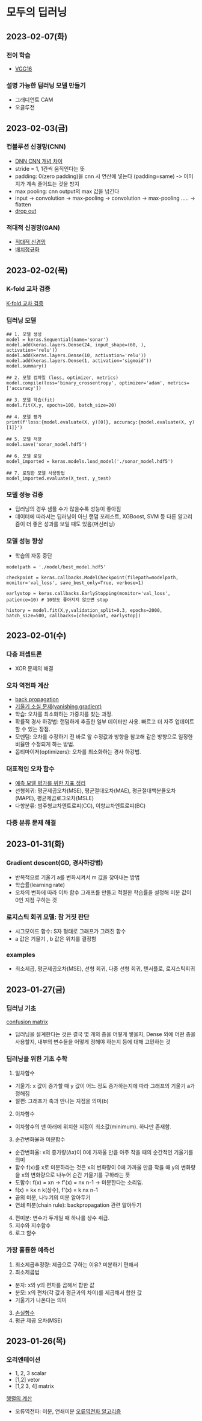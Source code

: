 # 모두의 딥러닝
## 2023-02-07(화)
### 전이 학습
- [VGG16](https://medium.com/@msmapark2/vgg16-%EB%85%BC%EB%AC%B8-%EB%A6%AC%EB%B7%B0-very-deep-convolutional-networks-for-large-scale-image-recognition-6f748235242a)

### 설명 가능한 딥러닝 모델 만들기
- 그래디언트 CAM
- 오클루전

## 2023-02-03(금)
### 컨볼루션 신경망(CNN)
- [DNN CNN 개념 차이](https://ebbnflow.tistory.com/119)
- stride = 1, 1칸씩 움직인다는 뜻
- padding: 0(zero padding)을 cnn 시 연산에 넣는다 (padding=same) -> 이미지가 계속 줄어드는 것을 방지
- max pooling: cnn output의 max 값을 넘긴다
- input -> convolution -> max-pooling -> convolution -> max-pooling ..... -> flatten
- [drop out](https://hyewonleess.github.io/cnn/CNN_options/)

### 적대적 신경망(GAN)
- [적대적 신경망](https://www.spri.kr/posts/view/21883?code=industry_trend)
- [배치정규화](https://gaussian37.github.io/dl-concept-batchnorm/)

## 2023-02-02(목)
### K-fold 교차 검증
[K-fold 교차 검증](https://nonmeyet.tistory.com/entry/KFold-Cross-Validation%EA%B5%90%EC%B0%A8%EA%B2%80%EC%A6%9D-%EC%A0%95%EC%9D%98-%EB%B0%8F-%EC%84%A4%EB%AA%85)

### 딥러닝 모델
```
## 1. 모델 생성
model = keras.Sequential(name='sonar')
model.add(keras.layers.Dense(24, input_shape=(60, ), activation='relu'))
model.add(keras.layers.Dense(10, activation='relu'))
model.add(keras.layers.Dense(1, activation='sigmoid'))
model.summary()

## 2. 모델 컴파일 (loss, optimizer, metrics)
model.compile(loss='binary_crossentropy', optimizer='adam', metrics=['accuracy'])

## 3. 모델 학습(fit)
model.fit(X,y, epochs=100, batch_size=20)

## 4. 모델 평가
print(f'loss:{model.evaluate(X, y)[0]}, accuracy:{model.evaluate(X, y)[1]}')

## 5. 모델 저장
model.save('sonar_model.hdf5')

## 6. 모델 로딩
model_imported = keras.models.load_model('./sonar_model.hdf5')

## 7. 로딩한 모델 사용방법
model_imported.evaluate(X_test, y_test)
```
### 모델 성능 검증
- 딥러닝의 경우 샘플 수가 많을수록 성능이 좋아짐
- 데이터에 따라서는 딥러닝이 아닌 랜덤 포레스트, XGBoost, SVM 등 다른 알고리즘이 더 좋은 성과를 보일 때도 있음(머신러닝)

### 모델 성능 향상
- 학습의 자동 중단
```
modelpath = './model/best_model.hdf5'

checkpoint = keras.callbacks.ModelCheckpoint(filepath=modelpath, monitor='val_loss', save_best_only=True, verbose=1)

earlystop = keras.callbacks.EarlyStopping(monitor='val_loss', patience=10) # 10정도 좋아지지 않으면 stop

history = model.fit(X,y,validation_split=0.3, epochs=2000, batch_size=500, callbacks=[checkpoint, earlystop])
```

## 2023-02-01(수)
### 다층 퍼셉트론
- XOR 문제의 해결

### 오차 역전파 계산
- [back propagation](https://evan-moon.github.io/2018/07/19/deep-learning-backpropagation/)
- [기울기 소실 문제(vanishing gradient)](https://heytech.tistory.com/388)
- 학습: 오차를 최소화하는 가중치를 찾는 과정.
- 확률적 경사 하강법: 랜덤하게 추출한 일부 데이터만 사용. 빠르고 더 자주 업데이트 할 수 있는 장점.
- 모멘텀: 오차를 수정하기 전 바로 앞 수정값과 방향을 참고해 같은 방향으로 일정한 비율만 수정되게 하는 방법.
- 옵티마이저(optimizers): 오차를 최소화하는 경사 하강법.

### 대표적인 오차 함수
- [예측 모델 평가를 위한 지표 정리](https://aliencoder.tistory.com/43)
- 선형회귀: 평균제곱오차(MSE), 평균절대오차(MAE), 평균절대백분율오차(MAPE), 평균제곱로그오차(MSLE)
- 다항분류: 범주형교차엔트로피(CC), 이항교차엔트로피(BC)

### 다중 분류 문제 해결

## 2023-01-31(화)
### Gradient descent(GD, 경사하강법)
- 반복적으로 기울기 a를 변화시켜서 m 값을 찾아내는 방법
- 학습률(learning rate)
- 오차의 변화에 따라 이차 함수 그래프를 만들고 적절한 학습률을 설정해 미분 값이 0인 지점 구하는 것

### 로지스틱 회귀 모델: 참 거짓 판단
- 시그모이드 함수: S자 형태로 그래프가 그려진 함수
- a 값은 기울기 , b 값은 위치를 결정함

### examples
- 최소제곱, 평균제곱오차(MSE), 선형 회귀, 다중 선형 회귀, 텐서플로, 로지스틱회귀

## 2023-01-27(금)
### 딥러닝 기초
[confusion matrix](https://diseny.tistory.com/entry/%ED%98%BC%EB%8F%99%ED%96%89%EB%A0%ACconfusion-matrix?category=906035)
- 딥러닝을 설계한다는 것은 결국 몇 개의 층을 어떻게 쌓을지, Dense 외에 어떤 층을 사용할지, 내부의 변수들을 어떻게 정해야 하는지 등에 대해 고민하는 것

### 딥러닝을 위한 기초 수학
1. 일차함수
- 기울기: x 값이 증가할 때 y 값이 어느 정도 증가하는지에 따라 그래프의 기울기 a가 정해짐
- 절편: 그래프가 축과 만나는 지점을 의미(b)

2. 이차함수
- 이차함수의 맨 아래에 위치한 지점이 최소값(minimum). 하나만 존재함.

3. 순간변화율과 미분함수
- 순간변화율: x의 증가량(Δx)이 0에 가까울 만큼 아주 작을 때의 순간적인 기울기를 의미
- 함수 f(x)를 x로 미분하라는 것은 x의 변화량이 0에 가까울 만큼 작을 때 y의 변화량을 x의 변화량으로 나누어 순간 기울기를 구하라는 뜻
- 도함수: f(x) = xn -> f'(x) = nx n-1 -> 미분한다는 소리임.
- f(x) = kx n k(상수), f'(x) = k nx n-1
- 곱의 미분, 나누기의 미분 알아두기
- 연쇄 미분(chain rule): backpropagation 관련 알아두기

4. 편미분: 변수가 두개일 때 하나를 상수 취급.
5. 지수와 지수함수
6. 로그 함수

### 가장 훌륭한 예측선
1. 최소제곱추정량: 제곱으로 구하는 이유? 미분하기 편해서
2. 최소제곱법
- 분자: x와 y의 편차를 곱해서 합한 값
- 분모: x의 편차(각 값과 평균과의 차이)를 제곱해서 합한 값
- 기울기가 나온다는 의미
3. [손실함수](https://heytech.tistory.com/361)
4. 평균 제곱 오차(MSE)

## 2023-01-26(목)
### 오리엔테이션
- 1, 2, 3 scalar
- [1,2] vetor
- [1,2
   3, 4] matrix

[행렬의 계산](https://j1w2k3.tistory.com/575)

- 오류역전파: 미분, 연쇄미분
[오류역전파 알고리즘](https://goofcode.github.io/back-propagation)